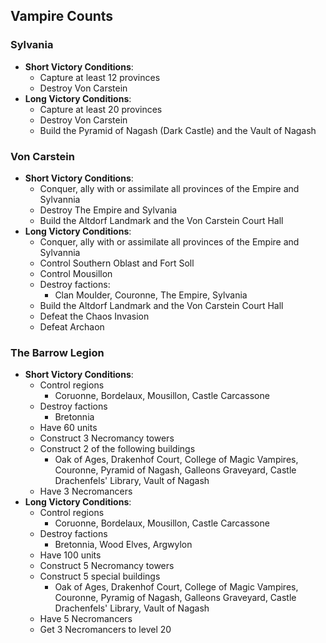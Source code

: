 ## Vampire Counts

### Sylvania

* **Short Victory Conditions**:
	* Capture at least 12 provinces
	* Destroy Von Carstein
* **Long Victory Conditions**:
	* Capture at least 20 provinces
	* Destroy Von Carstein
    * Build the Pyramid of Nagash (Dark Castle) and the Vault of Nagash

### Von Carstein

* **Short Victory Conditions**:
    * Conquer, ally with or assimilate all provinces of the Empire and Sylvannia
	* Destroy The Empire and Sylvania
	* Build the Altdorf Landmark and the Von Carstein Court Hall
* **Long Victory Conditions**:
    * Conquer, ally with or assimilate all provinces of the Empire and Sylvannia
    * Control Southern Oblast and Fort Soll
    * Control Mousillon 
	* Destroy factions:
	    * Clan Moulder, Couronne, The Empire, Sylvania
	* Build the Altdorf Landmark and the Von Carstein Court Hall
    * Defeat the Chaos Invasion
    * Defeat Archaon

### The Barrow Legion

* **Short Victory Conditions**:
    * Control regions
        * Coruonne, Bordelaux, Mousillon, Castle Carcassone
	* Destroy factions
	    * Bretonnia
    * Have 60 units
    * Construct 3 Necromancy towers
    * Construct 2 of the following buildings
        * Oak of Ages, Drakenhof Court, College of Magic Vampires, Couronne, Pyramid of Nagash, Galleons Graveyard, 
        Castle Drachenfels' Library, Vault of Nagash
    * Have 3 Necromancers
* **Long Victory Conditions**:
    * Control regions
        * Coruonne, Bordelaux, Mousillon, Castle Carcassone
	* Destroy factions
	    * Bretonnia, Wood Elves, Argwylon
    * Have 100 units
    * Construct 5 Necromancy towers
    * Construct 5 special buildings
        * Oak of Ages, Drakenhof Court, College of Magic Vampires, Couronne, Pyramig of Nagash, Galleons Graveyard, 
        Castle Drachenfels' Library, Vault of Nagash
    * Have 5 Necromancers
    * Get 3 Necromancers to level 20
